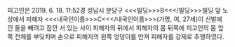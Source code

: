 피고인은 2019. 6. 18. 11:52경 성남시 분당구 <<<빌딩>>>B<<</빌딩>>>빌딩 앞 노상에서 피해자 <<<내국인이름>>>C<<</내국인이름>>>(가명, 여, 27세)이 신발에 낀 돌을 빼려고 잠깐 서 있는 사이 피해자의 뒤에서 피해자의 몸 뒤쪽에 피고인의 몸 앞쪽 전체를 부딪치며 손으로 피해자의 왼쪽 엉덩이를 만져 피해자를 강제로 추행하였다.